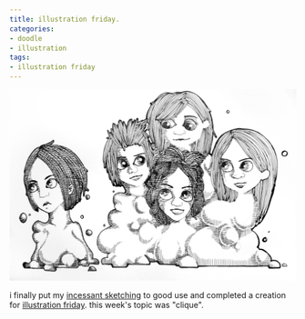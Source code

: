 ```yaml
---
title: illustration friday.
categories:
- doodle
- illustration
tags:
- illustration friday
---
```


[![](09/sketch.jpg)](09/sketch.jpg)

i finally put my [incessant sketching](http://sketches.shannonethomas.com/) to good use and completed a creation for [illustration friday](http://illustrationfriday.com/). this week's topic was "clique".

